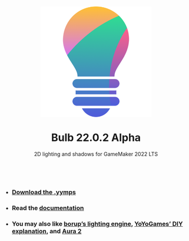 <p align="center"><img src="https://raw.githubusercontent.com/JujuAdams/Bulb/master/LOGO.png" style="display:block; margin:auto; width:300px"></p>

<h1 align="center">Bulb 22.0.2 Alpha</h1>

<p align="center">2D lighting and shadows for GameMaker 2022 LTS</p>

&nbsp;

&nbsp;

- ### [Download the .yymps](https://github.com/JujuAdams/Bulb/releases/)
- ### Read the [documentation](http://jujuadams.github.io/Bulb)
- ### You may also like [borup’s lighting engine](https://github.com/borup3/Lighting-System-2D), [YoYoGames’ DIY explanation](https://gamemaker.io/en/tutorials/coffee-break-tutorial-simple-lighting-gml), and [Aura 2](https://marketplace.yoyogames.com/assets/5229/aura-2-0-lighting-engine)
